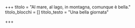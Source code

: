 +++
titolo = "Al mare, al lago, in montagna, comunque è bella."
titolo_blocchi = []
titolo_testo = "Una bella giornata"

+++

